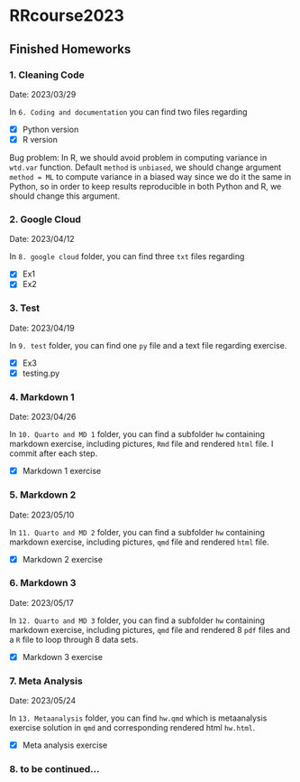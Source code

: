 # RRcourse2023

## Finished Homeworks

### 1. Cleaning Code

Date: 2023/03/29

In `6. Coding and documentation` you can find two files
regarding

- [x] Python version
- [x] R version

Bug problem:
In R, we should avoid problem in computing variance in 
`wtd.var` function. Default `method` is `unbiased`, we should change argument `method = ML` to compute variance in a biased way since we do it the same in Python, so in order to keep results reproducible in both Python and R, we should change this argument.

### 2. Google Cloud

Date: 2023/04/12

In `8. google cloud` folder, you can find three `txt` files regarding

- [x] Ex1
- [x] Ex2

### 3. Test

Date: 2023/04/19

In `9. test` folder, you can find one `py` file and a text file regarding exercise.

- [x] Ex3
- [x] testing.py

### 4. Markdown 1

Date: 2023/04/26

In `10. Quarto and MD 1` folder, you can find a subfolder `hw` containing markdown exercise, including pictures, `Rmd` file and rendered `html` file. I commit after each step.

- [x] Markdown 1 exercise

### 5. Markdown 2

Date: 2023/05/10

In `11. Quarto and MD 2` folder, you can find a subfolder `hw` containing markdown exercise, including pictures, `qmd` file and rendered `html` file. 

- [x] Markdown 2 exercise

### 6. Markdown 3

Date: 2023/05/17

In `12. Quarto and MD 3` folder, you can find a subfolder `hw` containing markdown exercise, including pictures, `qmd` file and rendered 8 `pdf` files and a `R` file to loop through 8 data sets. 

- [x] Markdown 3 exercise

### 7. Meta Analysis

Date: 2023/05/24

In `13. Metaanalysis` folder, you can find `hw.qmd` which is metaanalysis exercise solution in `qmd` and corresponding rendered html `hw.html`.

- [x] Meta analysis exercise


### 8. to be continued...






